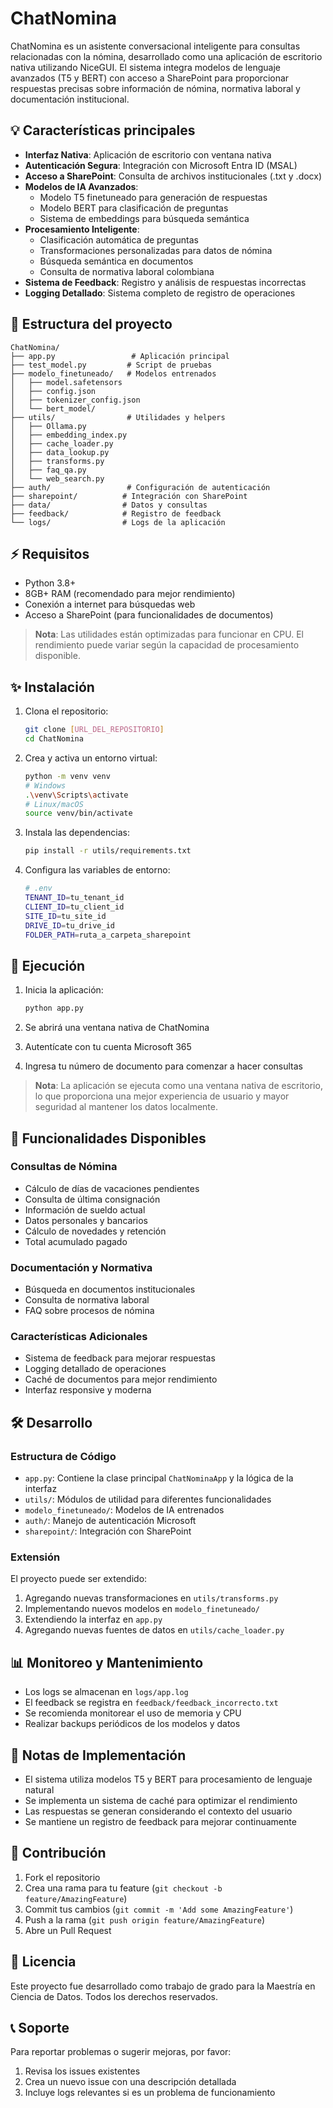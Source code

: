 # ChatNomina

ChatNomina es un asistente conversacional inteligente para consultas relacionadas con la nómina, desarrollado como una aplicación de escritorio nativa utilizando NiceGUI. El sistema integra modelos de lenguaje avanzados (T5 y BERT) con acceso a SharePoint para proporcionar respuestas precisas sobre información de nómina, normativa laboral y documentación institucional.

## 💡 Características principales

- **Interfaz Nativa**: Aplicación de escritorio con ventana nativa
- **Autenticación Segura**: Integración con Microsoft Entra ID (MSAL)
- **Acceso a SharePoint**: Consulta de archivos institucionales (.txt y .docx)
- **Modelos de IA Avanzados**:
  - Modelo T5 finetuneado para generación de respuestas
  - Modelo BERT para clasificación de preguntas
  - Sistema de embeddings para búsqueda semántica
- **Procesamiento Inteligente**:
  - Clasificación automática de preguntas
  - Transformaciones personalizadas para datos de nómina
  - Búsqueda semántica en documentos
  - Consulta de normativa laboral colombiana
- **Sistema de Feedback**: Registro y análisis de respuestas incorrectas
- **Logging Detallado**: Sistema completo de registro de operaciones

## 📂 Estructura del proyecto

```
ChatNomina/
├── app.py                 # Aplicación principal
├── test_model.py         # Script de pruebas
├── modelo_finetuneado/   # Modelos entrenados
│   ├── model.safetensors
│   ├── config.json
│   ├── tokenizer_config.json
│   └── bert_model/
├── utils/                # Utilidades y helpers
│   ├── Ollama.py
│   ├── embedding_index.py
│   ├── cache_loader.py
│   ├── data_lookup.py
│   ├── transforms.py
│   ├── faq_qa.py
│   └── web_search.py
├── auth/                 # Configuración de autenticación
├── sharepoint/          # Integración con SharePoint
├── data/                # Datos y consultas
├── feedback/            # Registro de feedback
└── logs/                # Logs de la aplicación
```

## ⚡ Requisitos

- Python 3.8+
- 8GB+ RAM (recomendado para mejor rendimiento)
- Conexión a internet para búsquedas web
- Acceso a SharePoint (para funcionalidades de documentos)

> **Nota**: Las utilidades están optimizadas para funcionar en CPU. El rendimiento puede variar según la capacidad de procesamiento disponible.

## ✨ Instalación

1. Clona el repositorio:

   ```bash
   git clone [URL_DEL_REPOSITORIO]
   cd ChatNomina
   ```
2. Crea y activa un entorno virtual:

   ```bash
   python -m venv venv
   # Windows
   .\venv\Scripts\activate
   # Linux/macOS
   source venv/bin/activate
   ```
3. Instala las dependencias:

   ```bash
   pip install -r utils/requirements.txt
   ```
4. Configura las variables de entorno:

   ```bash
   # .env
   TENANT_ID=tu_tenant_id
   CLIENT_ID=tu_client_id
   SITE_ID=tu_site_id
   DRIVE_ID=tu_drive_id
   FOLDER_PATH=ruta_a_carpeta_sharepoint
   ```

## 🚀 Ejecución

1. Inicia la aplicación:

   ```bash
   python app.py
   ```
2. Se abrirá una ventana nativa de ChatNomina
3. Autentícate con tu cuenta Microsoft 365
4. Ingresa tu número de documento para comenzar a hacer consultas

> **Nota**: La aplicación se ejecuta como una ventana nativa de escritorio, lo que proporciona una mejor experiencia de usuario y mayor seguridad al mantener los datos localmente.

## 🔧 Funcionalidades Disponibles

### Consultas de Nómina

- Cálculo de días de vacaciones pendientes
- Consulta de última consignación
- Información de sueldo actual
- Datos personales y bancarios
- Cálculo de novedades y retención
- Total acumulado pagado

### Documentación y Normativa

- Búsqueda en documentos institucionales
- Consulta de normativa laboral
- FAQ sobre procesos de nómina

### Características Adicionales

- Sistema de feedback para mejorar respuestas
- Logging detallado de operaciones
- Caché de documentos para mejor rendimiento
- Interfaz responsive y moderna

## 🛠️ Desarrollo

### Estructura de Código

- `app.py`: Contiene la clase principal `ChatNominaApp` y la lógica de la interfaz
- `utils/`: Módulos de utilidad para diferentes funcionalidades
- `modelo_finetuneado/`: Modelos de IA entrenados
- `auth/`: Manejo de autenticación Microsoft
- `sharepoint/`: Integración con SharePoint

### Extensión

El proyecto puede ser extendido:

1. Agregando nuevas transformaciones en `utils/transforms.py`
2. Implementando nuevos modelos en `modelo_finetuneado/`
3. Extendiendo la interfaz en `app.py`
4. Agregando nuevas fuentes de datos en `utils/cache_loader.py`

## 📊 Monitoreo y Mantenimiento

- Los logs se almacenan en `logs/app.log`
- El feedback se registra en `feedback/feedback_incorrecto.txt`
- Se recomienda monitorear el uso de memoria y CPU
- Realizar backups periódicos de los modelos y datos

## 📝 Notas de Implementación

- El sistema utiliza modelos T5 y BERT para procesamiento de lenguaje natural
- Se implementa un sistema de caché para optimizar el rendimiento
- Las respuestas se generan considerando el contexto del usuario
- Se mantiene un registro de feedback para mejorar continuamente

## 🤝 Contribución

1. Fork el repositorio
2. Crea una rama para tu feature (`git checkout -b feature/AmazingFeature`)
3. Commit tus cambios (`git commit -m 'Add some AmazingFeature'`)
4. Push a la rama (`git push origin feature/AmazingFeature`)
5. Abre un Pull Request

## 📄 Licencia

Este proyecto fue desarrollado como trabajo de grado para la Maestría en Ciencia de Datos. Todos los derechos reservados.

## 📞 Soporte

Para reportar problemas o sugerir mejoras, por favor:

1. Revisa los issues existentes
2. Crea un nuevo issue con una descripción detallada
3. Incluye logs relevantes si es un problema de funcionamiento
